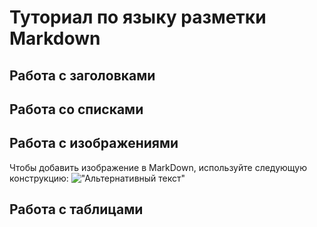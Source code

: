 # Туториал по языку разметки Markdown #

## Работа с заголовками ##

## Работа со списками ##

## Работа с изображениями ##

Чтобы добавить изображение в MarkDown, используйте следующую конструкцию:
!["Альтернативный текст"](https://upload.wikimedia.org/wikipedia/commons/thumb/8/80/140-P1020281_-_Flickr_-_Laurie_Nature_Bee.jpg/1280px-140-P1020281_-_Flickr_-_Laurie_Nature_Bee.jpg
)
## Работа с таблицами